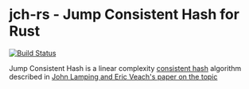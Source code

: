 # jch-rs - Jump Consistent Hash for Rust

[![Build Status](https://travis-ci.org/beefsack/jch-rs.svg)](https://travis-ci.org/beefsack/jch-rs)

Jump Consistent Hash is a linear complexity [consistent hash][1] algorithm
described in [John Lamping and Eric Veach's paper on the topic][2]

[1]: https://en.wikipedia.org/wiki/Consistent_hashing "Consistent hashing, Wikipedia"
[2]: http://arxiv.org/pdf/1406.2294.pdf "John Lamping, Eric Veach. A Fast, Minimal Memory, Consistent Hash Algorithm. June 2014"
